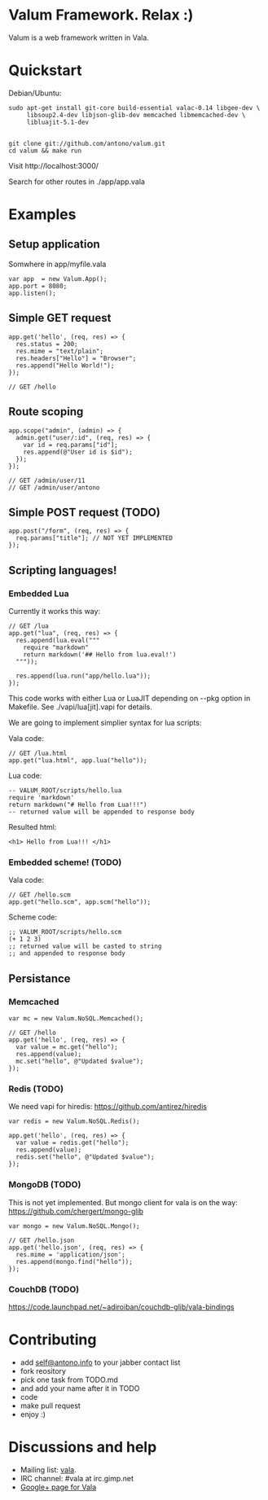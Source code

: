 # Valum Framework. Relax :)

Valum is a web framework written in Vala.

# Quickstart

Debian/Ubuntu:

    sudo apt-get install git-core build-essential valac-0.14 libgee-dev \
         libsoup2.4-dev libjson-glib-dev memcached libmemcached-dev \
         libluajit-5.1-dev


    git clone git://github.com/antono/valum.git
    cd valum && make run


Visit http://localhost:3000/

Search for other routes in ./app/app.vala

# Examples

## Setup application
   
Somwhere in app/myfile.vala

    var app  = new Valum.App();
    app.port = 8080;
    app.listen();

## Simple GET request

    app.get('hello', (req, res) => {
      res.status = 200;
      res.mime = "text/plain";
      res.headers["Hello"] = "Browser";
      res.append("Hello World!");
    });
    
    // GET /hello

## Route scoping

    app.scope("admin", (admin) => {
      admin.get("user/:id", (req, res) => {
        var id = req.params["id"];
        res.append(@"User id is $id");
      });
    });
    
    // GET /admin/user/11
    // GET /admin/user/antono
    
## Simple POST request (TODO)

    app.post("/form", (req, res) => {
      req.params["title"]; // NOT YET IMPLEMENTED
    });

## Scripting languages!

### Embedded Lua

Currently it works this way:

    // GET /lua
    app.get("lua", (req, res) => {
      res.append(lua.eval("""
        require "markdown"
        return markdown('## Hello from lua.eval!')
      """));
      
      res.append(lua.run("app/hello.lua"));
    });


This code works with either Lua or LuaJIT depending
on --pkg option in Makefile. See ./vapi/lua[jit].vapi for
details.

We are going to implement simplier syntax for lua scripts:

Vala code:

    // GET /lua.html
    app.get("lua.html", app.lua("hello"));

Lua code:

    -- VALUM_ROOT/scripts/hello.lua
    require 'markdown'
    return markdown("# Hello from Lua!!!")
    -- returned value will be appended to response body

Resulted html:

    <h1> Hello from Lua!!! </h1>
   
### Embedded scheme! (TODO)

Vala code:

    // GET /hello.scm
    app.get("hello.scm", app.scm("hello"));

Scheme code:

    ;; VALUM_ROOT/scripts/hello.scm
    (+ 1 2 3)
    ;; returned value will be casted to string
    ;; and appended to response body

## Persistance

### Memcached

    var mc = new Valum.NoSQL.Memcached();
    
    // GET /hello
    app.get('hello', (req, res) => {
      var value = mc.get("hello");
      res.append(value);
      mc.set("hello", @"Updated $value");
    });

### Redis (TODO)

We need vapi for hiredis: https://github.com/antirez/hiredis

    var redis = new Valum.NoSQL.Redis();
    
    app.get('hello', (req, res) => {
      var value = redis.get("hello");
      res.append(value);
      redis.set("hello", @"Updated $value");
    });


### MongoDB (TODO)

This is not yet implemented. But mongo client for 
vala is on the way: https://github.com/chergert/mongo-glib

    var mongo = new Valum.NoSQL.Mongo();
    
    // GET /hello.json
    app.get('hello.json', (req, res) => {
      res.mime = 'application/json';
      res.append(mongo.find("hello"));
    });


### CouchDB (TODO)

https://code.launchpad.net/~adiroiban/couchdb-glib/vala-bindings


# Contributing

 - add self@antono.info to your jabber contact list
 - fork reository
 - pick one task from TODO.md
 - and add your name after it in TODO 
 - code
 - make pull request
 - enjoy :)

# Discussions and help

 - Mailing list: [vala](https://mail.gnome.org/mailman/listinfo/vala-list).
 - IRC channel: #vala at irc.gimp.net
 - [Google+ page for Vala](https://plus.google.com/115393489934129239313/)
